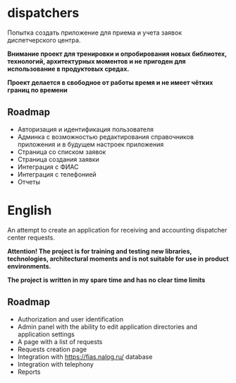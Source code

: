 # dispatchers

Попытка создать приложение для приема и учета заявок диспетчерского центра. 

**Внимание проект для тренировки и опробирования новых библиотех, технологий, архитектурных моментов и не пригоден для использование в продуктовых средах.**

**Проект делается в свободное от работы время и не имеет чётких границ по времени**

## Roadmap

- Авторизация и идентификация пользователя
- Админка с возможностью редактирования справочников приложения и в будущем настроек приложения
- Страница со списком заявок
- Страница создания заявки
- Интеграция с ФИАС
- Интеграция с телефонией
- Отчеты

# English

An attempt to create an application for receiving and accounting dispatcher center requests.

**Attention! The project is for training and testing new libraries, technologies, architectural moments and is not suitable for use in product environments.**

**The project is written in my spare time and has no clear time limits**

## Roadmap

- Authorization and user identification
- Admin panel with the ability to edit application directories and application settings
- A page with a list of requests
- Requests creation page
- Integration with https://fias.nalog.ru/ database
- Integration with telephony
- Reports


